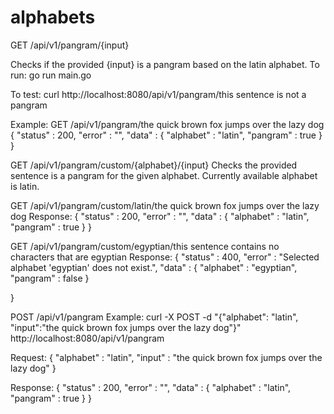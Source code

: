 # alphabets

GET /api/v1/pangram/{input}

Checks if the provided {input} is a pangram based on the latin alphabet.
To run: go run main.go

To test: curl http://localhost:8080/api/v1/pangram/this sentence is not a pangram

Example:
GET /api/v1/pangram/the quick brown fox jumps over the lazy dog
{
	"status" : 200,
	"error" : "",
	"data" : 
	{
		"alphabet" : "latin",
		"pangram" : true
	}
}

GET /api/v1/pangram/custom/{alphabet}/{input}
Checks the provided sentence is a pangram for the given alphabet. Currently available alphabet is latin.

GET /api/v1/pangram/custom/latin/the quick brown fox jumps over the lazy dog
Response:
{
	"status" : 200,
	"error" : "",
	"data" : 
	{
		"alphabet" : "latin",
		"pangram" : true
	}
}

GET /api/v1/pangram/custom/egyptian/this sentence contains no characters that are egyptian
Response:
{
	"status" : 400,
	"error" : "Selected alphabet 'egyptian' does not exist.",
	"data" : 
	{
		"alphabet" : "egyptian",
		"pangram" : false
	}

}


POST /api/v1/pangram
Example: 
curl -X POST -d "{\"alphabet\": \"latin\", \"input\":\"the quick brown fox jumps over the lazy dog\"}" http://localhost:8080/api/v1/pangram


Request:
{
	"alphabet" : "latin",
	"input" : "the quick brown fox jumps over the lazy dog"
}


Response:
{
	"status" : 200,
	"error" : "",
	"data" : 
	{
		"alphabet" : "latin",
		"pangram" : true
	}
}
